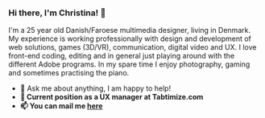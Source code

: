 ### Hi there, I'm Christina! 👋

I'm a 25 year old Danish/Faroese multimedia designer, living in Denmark. 
My experience is working professionally with design and development of web solutions, games (3D/VR), communication, digital video and UX. 
I love front-end coding, editing and in general just playing around with the different Adobe programs. 
In my spare time I enjoy photography, gaming and sometimes practising the piano.

<ul>
  <li> 
    💬 Ask me about anything, I am happy to help!
  </li>
  <li>
    <b> 🔭 Current position as a UX manager at Tabtimize.com
  </li>
  <li>
    📫 You can mail me <a href="mailto:christinajancy@hotmail.com">here</a>
  </li>
 </ul>


<!--
**ChristinaJancy/christinajancy** is a ✨ _special_ ✨ repository because its `README.md` (this file) appears on your GitHub profile.

Here are some ideas to get you started:

- 🔭 I’m currently working on ...
- 🌱 I’m currently learning ...
- 👯 I’m looking to collaborate on ...
- 🤔 I’m looking for help with ...
- 💬 Ask me about ...
- 📫 How to reach me: ...
- 😄 Pronouns: ...
- ⚡ Fun fact: ...
-->
